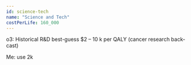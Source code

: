 ```yaml
---
id: science-tech
name: "Science and Tech"
costPerLife: 160_000
--- 
```


o3: Historical R&D best-guess $2 – 10 k per QALY (cancer research back-cast)

Me: use 2k